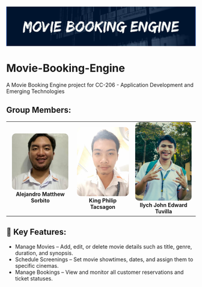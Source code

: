 <p align="center"><img src="assets/images/Banner.png" width="900" alt="Movie Booking Engine banner"></p>

# Movie-Booking-Engine

A Movie Booking Engine project for CC-206 - Application Development and Emerging Technologies

<h2>Group Members:</h2>
<table align="center">
  <tr>
    <td align="center">
      <img src="assets/images/Sorbito.jpg" alt="Alejandro Matthew Sorbito" width="150" style="border-radius:10px;"><br>
      <strong>Alejandro Matthew Sorbito</strong>
    </td>
    <td align="center">
      <img src="assets/images/Tacsagon.jpg" alt="King Philip Tacsagon" width="150" style="border-radius:10px;"><br>
      <strong>King Philip Tacsagon</strong>
    </td>
    <td align="center">
      <img src="assets/images/Tuvilla.jpg" alt="Ilych John Edward Tuvilla" width="150" style="border-radius:10px;"><br>
      <strong>Ilych John Edward Tuvilla</strong>
    </td>
  </tr>
</table>

<h2>🔑 Key Features:</h2>
<ul>
<li>Manage Movies – Add, edit, or delete movie details such as title, genre, duration, and synopsis.</li>
<li>Schedule Screenings – Set movie showtimes, dates, and assign them to specific cinemas.</li>
<li>Manage Bookings – View and monitor all customer reservations and ticket statuses.</li>
</ul>